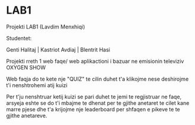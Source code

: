 # LAB1

Projekti LAB1 (Lavdim Menxhiqi)

Studentet:

Genti Halitaj | Kastriot Avdiaj | Blentrit Hasi

Projekti rreth 1 web faqe/ web aplikactioni i bazuar ne emisionin televiziv OXYGEN SHOW

Web faqja do te kete nje "QUIZ" te cilin duhet t'a klikojme nese deshirojme t'i nenshtrohemi atij kuizi

Per t'ju nenshtruar ketij kuizi se pari duhet te jemi te regjistruar ne faqe, arsyeja eshte se do t'i mbajme te dhenat per te gjithe anetaret te cilet kane marre pjese dhe t'a krijojme nje leaderboard per shfaqen e pikeve te te gjithe anetareve.
